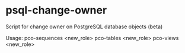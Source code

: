 # psql-change-owner
Script for change owner on PostgreSQL database objects (beta)

Usage:
pco-sequences <database> <new_role>
pco-tables <database> <new_role>
pco-views <database> <new_role>
